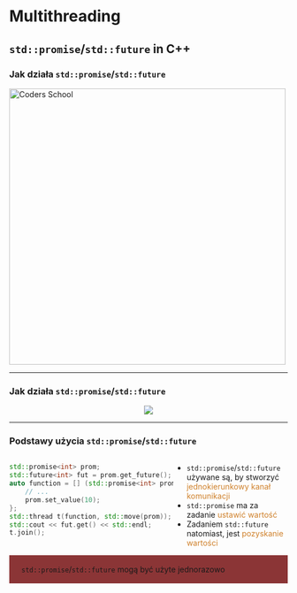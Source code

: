 <!-- .slide: data-background="#111111" -->

# Multithreading

## `std::promise`/`std::future` in C++

### Jak działa `std::promise`/`std::future`

<a href="https://coders.school">
    <img width="500" data-src="../coders_school_logo.png" alt="Coders School" class="plain">
</a>

___

### Jak działa `std::promise`/`std::future`

<img src="img/how_promise_future_works.gif" class="plain" style="
    position: relative;
    left: 50%;
    transform: translateX(-50%);
">

___

### Podstawy użycia `std::promise`/`std::future`

<div style="display:flex;">

<div style="width: 59%;">

```c++
std::promise<int> prom;
std::future<int> fut = prom.get_future();
auto function = [] (std::promise<int> prom) {
    // ...
    prom.set_value(10);
};
std::thread t(function, std::move(prom));
std::cout << fut.get() << std::endl;
t.join();
```
<!-- .element: class="fragment fade-in" -->
</div>
<div style="width: 41%;">

* <!-- .element: class="fragment fade-in" --> <code>std::promise</code>/<code>std::future</code> używane są, by stworzyć <span style="color:#cf802a;">jednokierunkowy kanał komunikacji</span>
* <!-- .element: class="fragment fade-in" --> <code>std::promise</code> ma za zadanie <span style="color:#cf802a;">ustawić wartość</span>
* <!-- .element: class="fragment fade-in" --> Zadaniem <code>std::future</code> natomiast, jest <span style="color:#cf802a;">pozyskanie wartości</span>

</div>

</div>

<div style="background-color: #8B3536; padding: 3px 22px;">

<code>std::promise</code>/<code>std::future</code> mogą być użyte jednorazowo

</div> <!-- .element: class="fragment fade-in" -->
